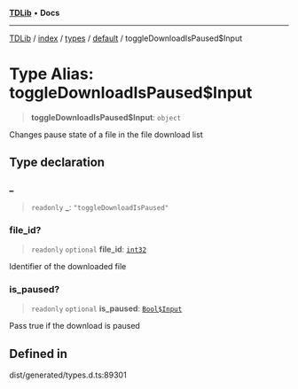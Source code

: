 [**TDLib**](../../../../../../README.md) • **Docs**

***

[TDLib](../../../../../../modules.md) / [index](../../../../../README.md) / [types](../../../README.md) / [default](../README.md) / toggleDownloadIsPaused$Input

# Type Alias: toggleDownloadIsPaused$Input

> **toggleDownloadIsPaused$Input**: `object`

Changes pause state of a file in the file download list

## Type declaration

### \_

> `readonly` **\_**: `"toggleDownloadIsPaused"`

### file\_id?

> `readonly` `optional` **file\_id**: [`int32`](int32-1.md)

Identifier of the downloaded file

### is\_paused?

> `readonly` `optional` **is\_paused**: [`Bool$Input`](Bool$Input.md)

Pass true if the download is paused

## Defined in

dist/generated/types.d.ts:89301
